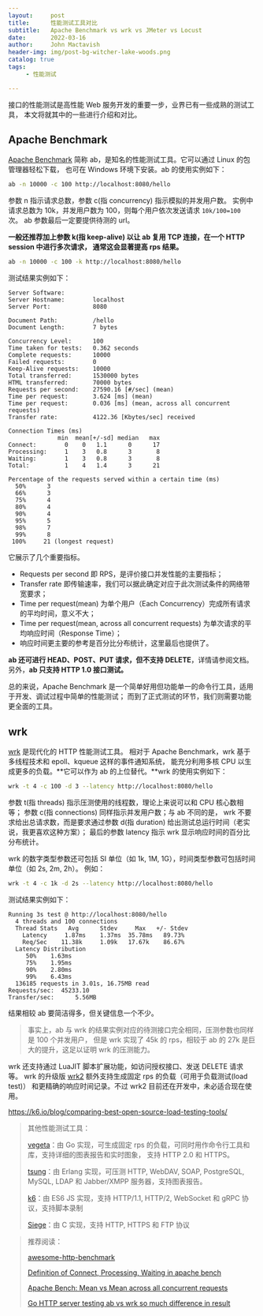 ```yaml
---
layout:     post
title:      性能测试工具对比
subtitle:   Apache Benchmark vs wrk vs JMeter vs Locust
date:       2022-03-16
author:     John Mactavish
header-img: img/post-bg-witcher-lake-woods.png
catalog: true
tags:
     - 性能测试

---
```


接口的性能测试是高性能 Web 服务开发的重要一步，业界已有一些成熟的测试工具，
本文将就其中的一些进行介绍和对比。

## Apache Benchmark

[Apache Benchmark](https://httpd.apache.org/docs/2.4/programs/ab.html) 简称 ab，是知名的性能测试工具。它可以通过 Linux 的包管理器轻松下载，
也可在 Windows 环境下安装。ab 的使用实例如下：

```bash
ab -n 10000 -c 100 http://localhost:8080/hello
```

参数 n 指示请求总数，参数 c(指 concurrency) 指示模拟的并发用户数。
实例中请求总数为 10k，并发用户数为 100，则每个用户依次发送请求 `10k/100=100` 次。
ab 参数最后一定要提供待测的 url。

**一般还推荐加上参数 k(指 keep-alive) 以让 ab 复用 TCP 连接，在一个 HTTP session 中进行多次请求，
通常这会显著提高 rps 结果。**

```bash
ab -n 10000 -c 100 -k http://localhost:8080/hello
```

测试结果实例如下：

```
Server Software:
Server Hostname:        localhost
Server Port:            8080

Document Path:          /hello
Document Length:        7 bytes

Concurrency Level:      100
Time taken for tests:   0.362 seconds
Complete requests:      10000
Failed requests:        0
Keep-Alive requests:    10000
Total transferred:      1530000 bytes
HTML transferred:       70000 bytes
Requests per second:    27590.16 [#/sec] (mean)
Time per request:       3.624 [ms] (mean)
Time per request:       0.036 [ms] (mean, across all concurrent requests)
Transfer rate:          4122.36 [Kbytes/sec] received

Connection Times (ms)
              min  mean[+/-sd] median   max
Connect:        0    0   1.1      0      17
Processing:     1    3   0.8      3       8
Waiting:        1    3   0.8      3       8
Total:          1    4   1.4      3      21

Percentage of the requests served within a certain time (ms)
  50%      3
  66%      3
  75%      4
  80%      4
  90%      4
  95%      5
  98%      7
  99%      8
 100%     21 (longest request)
```

它展示了几个重要指标。

- Requests per second 即 RPS，是评价接口并发性能的主要指标；
- Transfer rate 即传输速率，我们可以据此确定对应于此次测试条件的网络带宽要求；
- Time per request(mean) 为单个用户（Each Concurrency）完成所有请求的平均时间，意义不大；
- Time per request(mean, across all concurrent requests) 为单次请求的平均响应时间（Response Time）；
- 响应时间更主要的参考是百分比分布统计，这里最后也提供了。

**ab 还可进行 HEAD、POST、PUT 请求，但不支持 DELETE**，详情请参阅文档。
另外，**ab 只支持 HTTP 1.0 接口测试。**

总的来说，Apache Benchmark 是一个简单好用但功能单一的命令行工具，适用于开发、调试过程中简单的性能测试；
而到了正式测试的环节，我们则需要功能更全面的工具。

## wrk

[wrk](https://github.com/wg/wrk) 是现代化的 HTTP 性能测试工具。
相对于 Apache Benchmark，wrk 基于多线程技术和 epoll、kqueue 这样的事件通知系统，
能充分利用多核 CPU 以生成更多的负载。**它可以作为 ab 的上位替代。**wrk 的使用实例如下：

```bash
wrk -t 4 -c 100 -d 3 --latency http://localhost:8080/hello
```

参数 t(指 threads) 指示压测使用的线程数，理论上来说可以和 CPU 核心数相等；
参数 c(指 connections) 同样指示并发用户数；与 ab 不同的是，
wrk 不要求给出总请求数，而是要求通过参数 d(指 duration) 给出测试总运行时间（老实说，我更喜欢这种方案）；
最后的参数 latency 指示 wrk 显示响应时间的百分比分布统计。

wrk 的数字类型参数还可包括 SI 单位（如 1k, 1M, 1G），时间类型参数可包括时间单位（如 2s, 2m, 2h）。
例如：

```bash
wrk -t 4 -c 1k -d 2s --latency http://localhost:8080/hello
```

测试结果实例如下：

```
Running 3s test @ http://localhost:8080/hello
  4 threads and 100 connections
  Thread Stats   Avg      Stdev     Max   +/- Stdev
    Latency     1.87ms    1.37ms  35.78ms   89.73%
    Req/Sec    11.38k     1.09k   17.67k    86.67%
  Latency Distribution
     50%    1.63ms
     75%    1.95ms
     90%    2.80ms
     99%    6.43ms
  136185 requests in 3.01s, 16.75MB read
Requests/sec:  45233.10
Transfer/sec:      5.56MB
```

结果相较 ab 要简洁得多，但关键信息一个不少。

> 事实上，ab 与 wrk 的结果实例对应的待测接口完全相同，压测参数也同样是 100 个并发用户，
> 但是 wrk 实现了 45k 的 rps，相较于 ab 的 27k 是巨大的提升，这足以证明 wrk 的压测能力。

wrk 还支持通过 LuaJIT 脚本扩展功能，如访问授权接口、发送 DELETE 请求等。
wrk 的升级版 [wrk2](https://github.com/giltene/wrk2) 额外支持生成固定 rps 的负载（可用于负载测试(load test)）
和更精确的响应时间记录。不过 wrk2 目前还在开发中，未必适合现在使用。

https://k6.io/blog/comparing-best-open-source-load-testing-tools/

> 其他性能测试工具：
> 
> [vegeta](https://github.com/tsenart/vegeta)：由 Go 实现，可生成固定 rps 的负载，可同时用作命令行工具和库，支持详细的图表报告和实时图象，
> 支持 HTTP 2.0 和 HTTPS。
>
> [tsung](http://tsung.erlang-projects.org/user_manual/)：由 Erlang 实现，可压测 HTTP, WebDAV, SOAP, PostgreSQL, MySQL, LDAP 和 Jabber/XMPP 服务器，支持图表报告。
> 
> [k6](https://github.com/grafana/k6)：由 ES6 JS 实现，支持 HTTP/1.1, HTTP/2, WebSocket 和 gRPC 协议，支持脚本录制
> 
> [Siege](https://www.joedog.org/siege-home/)：由 C 实现，支持 HTTP, HTTPS 和 FTP 协议


> 推荐阅读：
> 
> [awesome-http-benchmark](https://github.com/denji/awesome-http-benchmark)
> 
> [Definition of Connect, Processing, Waiting in apache bench](https://stackoverflow.com/questions/2820306/definition-of-connect-processing-waiting-in-apache-bench)
> 
> [Apache Bench: Mean vs Mean across all concurrent requests](https://stackoverflow.com/questions/15730677/apache-bench-mean-vs-mean-across-all-concurrent-requests)
> 
> [Go HTTP server testing ab vs wrk so much difference in result](https://stackoverflow.com/questions/31174076/go-http-server-testing-ab-vs-wrk-so-much-difference-in-result)